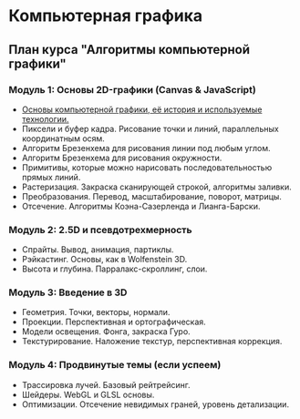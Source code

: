 
<!--- file: 00_index.md --->

# Компьютерная графика

## План курса "Алгоритмы компьютерной графики"

### Модуль 1: Основы 2D-графики (Canvas & JavaScript)

* [Основы компьютерной графики, её история и используемые технологии.](01_the_basics.md)
* Пиксели и буфер кадра. Рисование точки и линий, параллельных координатным осям.
* Алгоритм Брезенхема для рисования линии под любым углом.
* Алгоритм Брезенхема для рисования окружности.
* Примитивы, которые можно нарисовать последовательностью прямых линий.
* Растеризация. Закраска сканирующей строкой, алгоритмы заливки.
* Преобразования. Перевод, масштабирование, поворот, матрицы.
* Отсечение. Алгоритмы Коэна-Сазерленда и Лианга-Барски.

### Модуль 2: 2.5D и псевдотрехмерность

* Спрайты. Вывод, анимация, партиклы.
* Рэйкастинг. Основы, как в Wolfenstein 3D.
* Высота и глубина. Парралакс-скроллинг, слои.

### Модуль 3: Введение в 3D

* Геометрия. Точки, векторы, нормали.
* Проекции. Перспективная и ортографическая.
* Модели освещения. Фонга, закраска Гуро.
* Текстурирование. Наложение текстур, перспективная коррекция.


### Модуль 4: Продвинутые темы (если успеем)

* Трассировка лучей. Базовый рейтрейсинг.
* Шейдеры. WebGL и GLSL основы.
* Оптимизации. Отсечение невидимых граней, уровень детализации.
